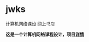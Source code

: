 # jwks

计算机网络课设 网上书店

**这是一个计算机网络课程设计，项目[详情](https://yangbin1215.github.io/2019/12/10/%E8%AE%A1%E7%AE%97%E6%9C%BA%E7%BD%91%E7%BB%9C%E8%AF%BE%E7%A8%8B%E8%AE%BE%E8%AE%A1/#more)**
